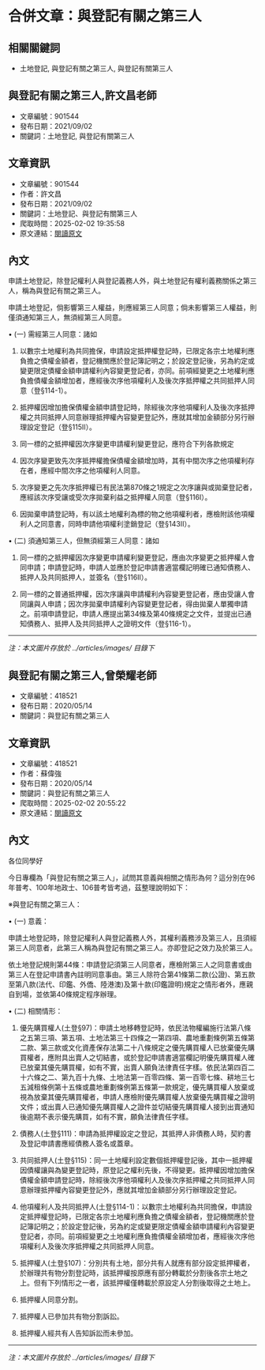 # 合併文章：與登記有關之第三人

## 相關關鍵詞
- 土地登記, 與登記有關之第三人, 與登記有關第三人

## 與登記有關之第三人,許文昌老師
- 文章編號：901544
- 發布日期：2021/09/02
- 關鍵詞：土地登記, 與登記有關第三人


## 文章資訊
- 文章編號：901544
- 作者：許文昌
- 發布日期：2021/09/02
- 關鍵詞：土地登記、與登記有關第三人
- 爬取時間：2025-02-02 19:35:58
- 原文連結：[閱讀原文](https://real-estate.get.com.tw/Columns/detail.aspx?no=901544)

## 內文
申請土地登記，除登記權利人與登記義務人外，與土地登記有權利義務關係之第三人，稱為與登記有關之第三人。

申請土地登記，倘影響第三人權益，則應經第三人同意；倘未影響第三人權益，則僅須通知第三人，無須經第三人同意。

• (一) 需經第三人同意：諸如

1. 以數宗土地權利為共同擔保，申請設定抵押權登記時，已限定各宗土地權利應負擔之債權金額者，登記機關應於登記簿記明之；於設定登記後，另為約定或變更限定債權金額申請權利內容變更登記者，亦同。前項經變更之土地權利應負擔債權金額增加者，應經後次序他項權利人及後次序抵押權之共同抵押人同意（登§114-1）。

2. 抵押權因增加擔保債權金額申請登記時，除經後次序他項權利人及後次序抵押權之共同抵押人同意辦理抵押權內容變更登記外，應就其增加金額部分另行辦理設定登記（登§115Ⅱ）。

3. 同一標的之抵押權因次序變更申請權利變更登記，應符合下列各款規定

1. 因次序變更致先次序抵押權擔保債權金額增加時，其有中間次序之他項權利存在者，應經中間次序之他項權利人同意。

2. 次序變更之先次序抵押權已有民法第870條之1規定之次序讓與或拋棄登記者，應經該次序受讓或受次序拋棄利益之抵押權人同意（登§116Ⅰ）。

4. 因拋棄申請登記時，有以該土地權利為標的物之他項權利者，應檢附該他項權利人之同意書，同時申請他項權利塗銷登記（登§143Ⅱ）。

• (二) 須通知第三人，但無須經第三人同意：諸如

1. 同一標的之抵押權因次序變更申請權利變更登記，應由次序變更之抵押權人會同申請；申請登記時，申請人並應於登記申請書適當欄記明確已通知債務人、抵押人及共同抵押人，並簽名（登§116Ⅱ）。

2. 同一標的之普通抵押權，因次序讓與申請權利內容變更登記者，應由受讓人會同讓與人申請；因次序拋棄申請權利內容變更登記者，得由拋棄人單獨申請之。前項申請登記，申請人應提出第34條及第40條規定之文件，並提出已通知債務人、抵押人及共同抵押人之證明文件（登§116-1）。
---
*注：本文圖片存放於 ../articles/images/ 目錄下*


## 與登記有關之第三人,曾榮耀老師
- 文章編號：418521
- 發布日期：2020/05/14
- 關鍵詞：與登記有關之第三人


## 文章資訊
- 文章編號：418521
- 作者：蘇偉強
- 發布日期：2020/05/14
- 關鍵詞：與登記有關之第三人
- 爬取時間：2025-02-02 20:55:22
- 原文連結：[閱讀原文](https://real-estate.get.com.tw/Columns/detail.aspx?no=418521)

## 內文
各位同學好

今日專欄為「與登記有關之第三人」，試問其意義與相關之情形為何？這分別在96年普考、100年地政士、106普考皆考過，茲整理說明如下：

※與登記有關之第三人：

• (一) 意義：

申請土地登記時，除登記權利人與登記義務人外，其權利義務涉及第三人，且須經第三人同意者，此第三人稱為與登記有關之第三人。亦即登記之效力及於第三人。

依土地登記規則第44條：申請登記須第三人同意者，應檢附第三人之同意書或由第三人在登記申請書內註明同意事由。第三人除符合第41條第二款(公證)、第五款至第八款(法代、印鑑、外僑、陸港澳)及第十款(印鑑證明)規定之情形者外，應親自到場，並依第40條規定程序辦理。

• (二) 相關情形：

1. 優先購買權人(土登§97)：申請土地移轉登記時，依民法物權編施行法第八條之五第三項、第五項、土地法第三十四條之一第四項、農地重劃條例第五條第二款、第三款或文化資產保存法第二十八條規定之優先購買權人已放棄優先購買權者，應附具出賣人之切結書，或於登記申請書適當欄記明優先購買權人確已放棄其優先購買權，如有不實，出賣人願負法律責任字樣。依民法第四百二十六條之二、第九百十九條、土地法第一百零四條、第一百零七條、耕地三七五減租條例第十五條或農地重劃條例第五條第一款規定，優先購買權人放棄或視為放棄其優先購買權者，申請人應檢附優先購買權人放棄優先購買權之證明文件；或出賣人已通知優先購買權人之證件並切結優先購買權人接到出賣通知後逾期不表示優先購買，如有不實，願負法律責任字樣。

2. 債務人(土登§111)：申請為抵押權設定之登記，其抵押人非債務人時，契約書及登記申請書應經債務人簽名或蓋章。

3. 共同抵押人(土登§115)：同一土地權利設定數個抵押權登記後，其中一抵押權因債權讓與為變更登記時，原登記之權利先後，不得變更。抵押權因增加擔保債權金額申請登記時，除經後次序他項權利人及後次序抵押權之共同抵押人同意辦理抵押權內容變更登記外，應就其增加金額部分另行辦理設定登記。

4. 他項權利人及共同抵押人(土登§114-1)：以數宗土地權利為共同擔保，申請設定抵押權登記時，已限定各宗土地權利應負擔之債權金額者，登記機關應於登記簿記明之；於設定登記後，另為約定或變更限定債權金額申請權利內容變更登記者，亦同。前項經變更之土地權利應負擔債權金額增加者，應經後次序他項權利人及後次序抵押權之共同抵押人同意。

5. 抵押權人(土登§107)：分別共有土地，部分共有人就應有部分設定抵押權者，於辦理共有物分割登記時，該抵押權按原應有部分轉載於分割後各宗土地之上。但有下列情形之一者，該抵押權僅轉載於原設定人分割後取得之土地上。

1. 抵押權人同意分割。

2. 抵押權人已參加共有物分割訴訟。

3. 抵押權人經共有人告知訴訟而未參加。
---
*注：本文圖片存放於 ../articles/images/ 目錄下*


